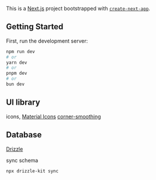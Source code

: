 This is a [Next.js](https://nextjs.org/) project bootstrapped with [`create-next-app`](https://github.com/vercel/next.js/tree/canary/packages/create-next-app).

## Getting Started

First, run the development server:

```bash
npm run dev
# or
yarn dev
# or
pnpm dev
# or
bun dev
```

## UI library

icons, [Material Icons](https://fonts.google.com/icons?selected=Material+Symbols+Outlined)
[corner-smoothing](https://github.com/sanalabs/corner-smoothing)


## Database

[Drizzle](https://orm.drizzle.team/docs/overview)

sync schema
```bash
npx drizzle-kit sync
```
